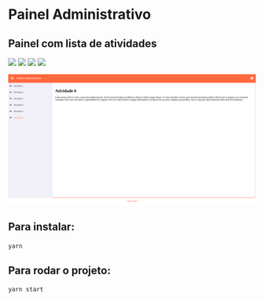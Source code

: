 # Painel Administrativo

## Painel com lista de atividades

<p>
<img src="https://img.shields.io/badge/-React-blue">
<img src="https://img.shields.io/badge/-JavaScript-yellow">
<img src="https://img.shields.io/badge/-HTML-green">
<img src="https://img.shields.io/badge/-CSS-red"></p>

<img src="./src/assets/images/painel.png">

## Para instalar:

```sh
yarn
```

## Para rodar o projeto:

```sh
yarn start
```

